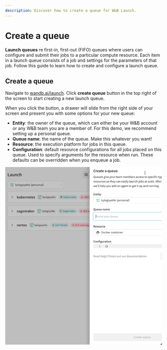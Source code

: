 ```yaml
---
description: Discover how to create a queue for W&B Launch.
---
```


# Create a queue

**Launch queues** re first-in, first-out (FIFO) queues where users can configure and submit their jobs to a particular compute resource. Each item in a launch queue consists of a job and settings for the parameters of that job. Follow this guide to learn how to create and configure a launch queue.

## Create a queue

Navigate to [wandb.ai/launch](https://wandb.ai/launch). Click **create queue** button in the top right of the screen to start creating a new launch queue.

When you click the button, a drawer will slide from the right side of your screen and present you with some options for your new queue:

* **Entity**: the owner of the queue, which can either be your W&B account or any W&B team you are a member of. For this demo, we recommend setting up a personal queue.
* **Queue name**: the name of the queue. Make this whatever you want!
* **Resource**: the execution platform for jobs in this queue.
* **Configuration**: default resource configurations for all jobs placed on this queue. Used to specify arguments for the resource when run. These defaults can be overridden when you enqueue a job.

![](/images/launch/create-queue.gif)
